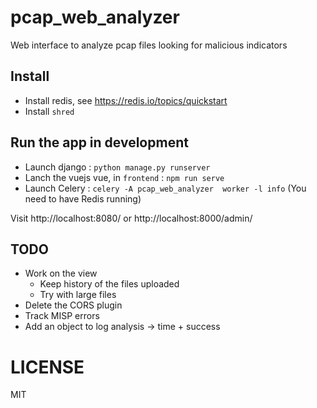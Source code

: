 # pcap_web_analyzer

Web interface to analyze pcap files looking for malicious indicators

## Install

* Install redis, see https://redis.io/topics/quickstart
* Install `shred`

## Run the app in development

* Launch django : `python manage.py runserver`
* Lanch the vuejs vue, in `frontend` : `npm run serve`
* Launch Celery : `celery -A pcap_web_analyzer  worker -l info` (You need to have Redis running)

Visit http://localhost:8080/ or http://localhost:8000/admin/

## TODO

* Work on the view
    * Keep history of the files uploaded
    * Try with large files
* Delete the CORS plugin
* Track MISP errors
* Add an object to log analysis -> time + success

# LICENSE

MIT
